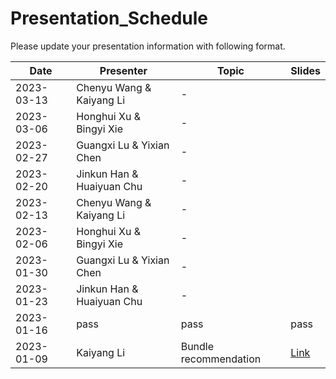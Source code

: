 # Presentation_Schedule
Please update your presentation information with following format.

| Date  | Presenter | Topic | Slides |
| ------------- | ------------- | ------------- | ------------- |
| 2023-03-13  | Chenyu Wang & Kaiyang Li | - | |
| 2023-03-06  | Honghui Xu & Bingyi Xie | - | |
| 2023-02-27  | Guangxi Lu & Yixian Chen  | - | |
| 2023-02-20  | Jinkun Han & Huaiyuan Chu | - | |
| 2023-02-13  | Chenyu Wang & Kaiyang Li | - | |
| 2023-02-06  | Honghui Xu & Bingyi Xie | - | |
| 2023-01-30  | Guangxi Lu & Yixian Chen  | - | |
| 2023-01-23  | Jinkun Han & Huaiyuan Chu | - | |
| 2023-01-16  | pass  | pass | pass |
| 2023-01-09  | Kaiyang Li  | Bundle recommendation | [Link](https://github.com/KK429312/Presentation_Schedule/tree/main/slides/Kaiyang%20Li) |


